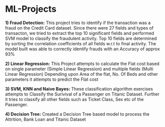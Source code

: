 # ML-Projects


**1) Fraud Detection:** 
      This project tries to identify if the transaction was a fraud on the Credit Card dataset.
      Since there were 27 fields and types of transacton, we tried to extract the top 10 significant fields and performed SVM model to classify the fraudulent activity. Top 10 fields are determined by sorting the correlation coefficients of all fields w.r.t to final activity. 
      The model built was able to correctly identify frauds with an Accuracy of approx 93%



**2) Linear Regression:** 
      This Project attempts to calculate the Flat cost based on single parameter (Simple Linear Regression) and multiple fields (Multi Linear Regression)
Depending upon Area of the flat, No. Of Beds and other parameters it attempts to predict the Flat cost



**3) SVM, KNN and Naive Bayes:** 
      These classification algorithm exercises attempts to Classify the Surivival of a Passenger on Titanic Dataset. Further it tries to classify all other fields such as Ticket Class, Sex etc of the Passenger.



**4) Decision Tree:** Created a Decision Tree based model to process the Attrition, Bank Loan and Titanic Dataset
